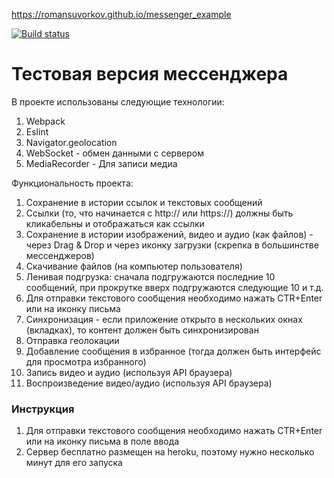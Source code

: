 https://romansuvorkov.github.io/messenger_example

[![Build status](https://ci.appveyor.com/api/projects/status/uoit8r45no37q3gy?svg=true)](https://ci.appveyor.com/project/romansuvorkov/messenger-example)

# Тестовая версия мессенджера

В проекте использованы следующие технологии:
1. Webpack
1. Eslint
1. Navigator.geolocation
1. WebSocket - обмен данными с сервером
1. MediaRecorder - Для записи медиа


Функциональность проекта:

1. Сохранение в истории ссылок и текстовых сообщений
1. Ссылки (то, что начинается с http:// или https://) должны быть кликабельны и отображаться как ссылки
1. Сохранение в истории изображений, видео и аудио (как файлов) - через Drag & Drop и через иконку загрузки (скрепка в большинстве мессенджеров)
1. Скачивание файлов (на компьютер пользователя)
1. Ленивая подгрузка: сначала подгружаются последние 10 сообщений, при прокрутке вверх подгружаются следующие 10 и т.д.
1. Для отправки текстового сообщения необходимо нажать CTR+Enter или на иконку письма
1. Синхронизация - если приложение открыто в нескольких окнах (вкладках), то контент должен быть синхронизирован
1. Отправка геолокации
1. Добавление сообщения в избранное (тогда должен быть интерфейс для просмотра избранного)
1. Запись видео и аудио (используя API браузера)
1. Воспроизведение видео/аудио (используя API браузера)

### Инструкция

1. Для отправки текстового сообщения необходимо нажать CTR+Enter или на иконку письма в поле ввода
1. Сервер бесплатно размещен на heroku, поэтому нужно несколько минут для его запуска

